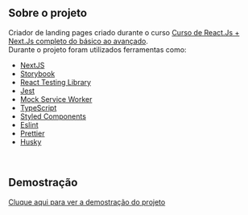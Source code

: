 ## Sobre o projeto
Criador de landing pages criado durante o curso <a href="https://www.udemy.com/course/curso-de-reactjs-nextjs-completo-do-basico-ao-avancado" target="_blank">Curso de React.Js + Next.Js completo do básico ao avançado</a>.
<br />
Durante o projeto foram utilizados ferramentas como:
- [NextJS](https://nextjs.org/)
- [Storybook](https://storybook.js.org/)
- [React Testing Library](https://testing-library.com/docs/react-testing-library/intro) 
- [Jest](https://jestjs.io/)
- [Mock Service Worker](https://mswjs.io/)
- [TypeScript](https://www.typescriptlang.org/)
- [Styled Components](https://styled-components.com/)
- [Eslint](https://eslint.org/)
- [Prettier](https://prettier.io/)
- [Husky](https://github.com/typicode/husky)
<br />

## Demostração
<a href="https://gracious-gates-c675b9.netlify.app/">Cluque aqui para ver a demostração do projeto</a>
